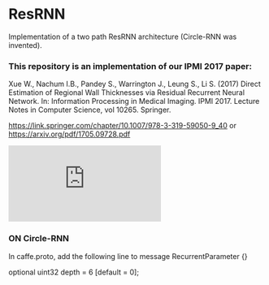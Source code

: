 # ResRNN
Implementation of a two path ResRNN architecture (Circle-RNN was invented).

### This repository is an implementation of our IPMI 2017 paper:
Xue W., Nachum I.B., Pandey S., Warrington J., Leung S., Li S. (2017) Direct Estimation of Regional Wall Thicknesses via Residual Recurrent Neural Network. In: Information Processing in Medical Imaging. IPMI 2017. Lecture Notes in Computer Science, vol 10265. Springer.

https://link.springer.com/chapter/10.1007/978-3-319-59050-9_40 or https://arxiv.org/pdf/1705.09728.pdf


![Temporal RNN](https://github/xwolfs/ResRNN/TRNN.pdf)

### ON Circle-RNN

In caffe.proto, add the following line to message RecurrentParameter {}

optional uint32 depth = 6 [default = 0];
